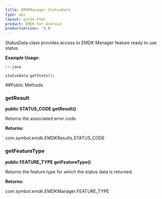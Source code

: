 ```yaml
---
title: EMDKManager.StatusData
type: api
layout: guide.html
product: EMDK For Android
productversion: '4.0'
---
```



StatusData class provides access to EMDK Manager feature ready to use status.
 
 

**Example Usage:**
	
	:::java
	
	statusData.getState();
	


##Public Methods

### getResult

**public STATUS_CODE getResult()**

Returns the associated error code.

**Returns:**

com.symbol.emdk.EMDKResults.STATUS_CODE

### getFeatureType

**public FEATURE_TYPE getFeatureType()**

Returns the feature type for which the status data is returned.

**Returns:**

com.symbol.emdk.EMDKManager.FEATURE_TYPE












